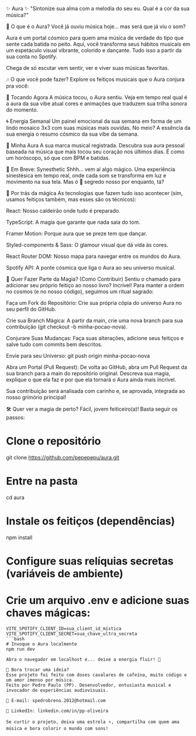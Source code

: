 ✨ Aura ✨
"Sintonize sua alma com a melodia do seu eu. Qual é a cor da sua música?"

🔮 O que é o Aura?
Você já ouviu música hoje... mas será que já viu o som?

Aura é um portal cósmico para quem ama música de verdade do tipo que sente cada batida no peito. Aqui, você transforma seus hábitos musicais em um espetáculo visual vibrante, colorido e dançante. Tudo isso a partir da sua conta no Spotify.

Chega de só escutar vem sentir, ver e viver suas músicas favoritas.

🎶 O que você pode fazer?
Explore os feitiços musicais que o Aura conjura pra você:

🌈 Tocando Agora
A música tocou, o Aura sentiu. Veja em tempo real qual é a aura da sua vibe atual cores e animações que traduzem sua trilha sonora do momento.

🌀 Energia Semanal
Um painel emocional da sua semana em forma de um lindo mosaico 3x3 com suas músicas mais ouvidas. No meio? A essência da sua energia o resumo cósmico da sua vibe da semana.

💖 Minha Aura
A sua marca musical registrada. Descubra sua aura pessoal baseada na música que mais tocou seu coração nos últimos dias. É como um horóscopo, só que com BPM e batidas.

🤫 Em Breve: Synesthetic
Shhh... vem aí algo mágico. Uma experiência sinestésica em tempo real, onde cada som se transforma em luz e movimento na sua tela. Mas ó 🤫 segredo nosso por enquanto, tá?

🚀 Por trás da mágica
As tecnologias que fazem tudo isso acontecer (sim, usamos feitiços também, mas esses são os técnicos):

React: Nosso caldeirão onde tudo é preparado.

TypeScript: A magia que garante que nada saia do tom.

Framer Motion: Porque aura que se preze tem que dançar.

Styled-components & Sass: O glamour visual que dá vida às cores.

React Router DOM: Nosso mapa para navegar entre os mundos do Aura.

Spotify API: A ponte cósmica que liga o Aura ao seu universo musical.

🤝 Quer Fazer Parte da Magia? (Como Contribuir)
Sentiu o chamado para adicionar seu próprio feitiço ao nosso livro? Incrível! Para manter a ordem no cosmos (e no nosso código), seguimos um ritual sagrado:

Faça um Fork do Repositório: Crie sua própria cópia do universo Aura no seu perfil do GitHub.

Crie sua Branch Mágica: A partir da main, crie uma nova branch para sua contribuição (git checkout -b minha-pocao-nova).

Conjurare Suas Mudanças: Faça suas alterações, adicione seus feitiços e salve tudo com commits bem descritos.

Envie para seu Universo: git push origin minha-pocao-nova

Abra um Portal (Pull Request): De volta ao GitHub, abra um Pull Request da sua branch para a main do repositório original. Descreva sua magia, explique o que ela faz e por que ela tornará o Aura ainda mais incrível.

Sua contribuição será analisada com carinho e, se aprovada, integrada ao nosso grimório principal!

🛠️ Quer ver a magia de perto?
Fácil, jovem feiticeiro(a)! Basta seguir os passos:

# Clone o repositório

git clone https://github.com/pepepepu/aura.git

# Entre na pasta

cd aura

# Instale os feitiços (dependências)

npm install

# Configure suas relíquias secretas (variáveis de ambiente)

# Crie um arquivo .env e adicione suas chaves mágicas:

````env
VITE_SPOTIFY_CLIENT_ID=sua_client_id_mística
VITE_SPOTIFY_CLIENT_SECRET=sua_chave_ultra_secreta
```bash
# Invoque o Aura localmente
npm run dev

Abra o navegador em localhost e... deixe a energia fluir! 🌠

💌 Bora trocar uma ideia?
Esse projeto foi feito com doses cavalares de cafeína, muito código e um amor imenso por música.
Feito por Pedro Paulo (PP). Desenvolvedor, entusiasta musical e invocador de experiências audiovisuais.

📧 E-mail: spedrobreno.2012@hotmail.com

💼 LinkedIn: linkedin.com/in/pp-oliveira

Se curtir o projeto, deixa uma estrela ⭐, compartilha com quem ama música e bora colorir o mundo com sons!
````
